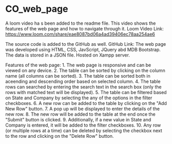 # CO_web_page
A loom video ha
s been added to the readme file. This video shows the features of the web page and how to navigate through it. 
Loom Video Link: https://www.loom.com/share/eae8087bd06a4ad39406ec78aa254ae6

The source code is added to the GitHub as well.
GitHub Link:
The web page was developed using HTML, CSS, JavScript, JQuery abd MDB Bootstrap. The data is stored in a JSON file.
Hosted on Xampp server.

Features of the web page:
    1. The web page is responsive and can be viewed on any device.
    2. The table can be sorted by clicking on the column name (all columns can be sorted).
    3. The table can be sorted both in aceending and descending order based on selected column.
    4. The table rows can searched by entering the search text in the search box (only the rows with  matched text will be displayed).
    5. The table can be filtered based on State and Company by selecting the any of the options in the filter checkboxes.
    6. A new row can be added to the table by clicking on the "Add New Row" button.
    7. A pop up will be displayed to enter the details of the new row.
    8. The new row will be added to the table at the end once the "Submit" button is clicked.
    9. Additionally, if a new value in State and Company is entered, it will be added to the filter checkboxes.
    10. Any row (or multiple rows at a time) can be deleted by selecting the checkbox next to the row and clicking on the "Delete Row" button.
